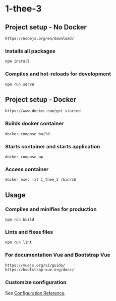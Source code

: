 # 1-thee-3


## Project setup - No Docker
```
https://nodejs.org/en/download/
```

### Installs all packages
```
npm install
```

### Compiles and hot-reloads for development
```
npm run serve
```


## Project setup - Docker
```
https://www.docker.com/get-started
```

### Builds docker container
```
docker-compose build
```

### Starts container and starts application
```
docker-compose up
```

### Access container
```
docker exec -it 1_thee_3 /bin/sh
```

## Usage

### Compiles and minifies for production
```
npm run build
```

### Lints and fixes files
```
npm run lint
```

### For documentation Vue and Bootstrap Vue
```
https://vuejs.org/v2/guide/
https://bootstrap-vue.org/docs/
```

### Customize configuration
See [Configuration Reference](https://cli.vuejs.org/config/).
